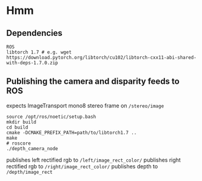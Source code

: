 # Hmm

## Dependencies
```
ROS
libtorch 1.7 # e.g. wget https://download.pytorch.org/libtorch/cu102/libtorch-cxx11-abi-shared-with-deps-1.7.0.zip
```

## Publishing the camera and disparity feeds to ROS
expects ImageTransport mono8 stereo frame on `/stereo/image`
```
source /opt/ros/noetic/setup.bash
mkdir build
cd build
cmake -DCMAKE_PREFIX_PATH=path/to/libtorch1.7 ..
make
# roscore
./depth_camera_node
```

publishes left rectified rgb to `/left/image_rect_color/`
publishes right rectified rgb to `/right/image_rect_color/`
publishes depth to `/depth/image_rect`